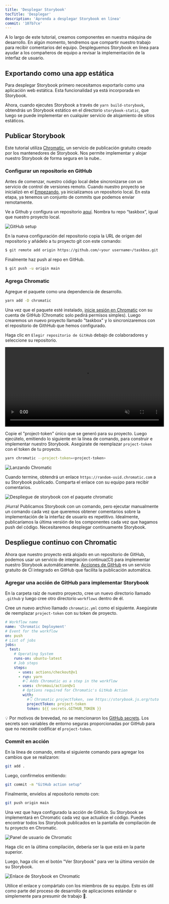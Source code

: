 ```yaml
---
title: 'Desplegar Storybook'
tocTitle: 'Desplegar'
description: 'Aprenda a desplegar Storybook en línea'
commit: '107b7ce'
---
```


A lo largo de este tutorial, creamos componentes en nuestra máquina de desarrollo. En algún momento, tendremos que compartir nuestro trabajo para recibir comentarios del equipo. Despleguemos Storybook en línea para ayudar a los compañeros de equipo a revisar la implementación de la interfaz de usuario.

## Exportando como una app estática

Para desplegar Storybook primero necesitamos exportarlo como una aplicación web estática. Esta funcionalidad ya está incorporada en Storybook.

Ahora, cuando ejecutes Storybook a través de `yarn build-storybook`, obtendrás un Storybook estático en el directorio `storybook-static`, que luego se puede implementar en cualquier servicio de alojamiento de sitios estáticos.

## Publicar Storybook

Este tutorial utiliza <a href="https://www.chromatic.com/">Chromatic</a>, un servicio de publicación gratuito creado por los mantenedores de Storybook. Nos permite implementar y alojar nuestro Storybook de forma segura en la nube..

### Configurar un repositorio en GitHub

Antes de comenzar, nuestro código local debe sincronizarse con un servicio de control de versiones remoto. Cuando nuestro proyecto se inicializó en el [Empezando](/intro-to-storybook/vue/es/get-started), ya inicializamos un repositorio local. En esta etapa, ya tenemos un conjunto de commits que podemos enviar remotamente.

Ve a Github y configura un repositorio [aquí](https://github.com/new). Nombra tu repo “taskbox”, igual que nuestro proyecto local.

![GitHub setup](/intro-to-storybook/github-create-taskbox.png)

En la nueva configuración del repositorio copia la URL de origen del repositorio y añádelo a tu proyecto git con este comando:

```bash
$ git remote add origin https://github.com/<your username>/taskbox.git
```

Finalmente haz push al repo en GitHub.

```bash
$ git push -u origin main
```

### Agrega Chromatic

Agregue el paquete como una dependencia de desarrollo.

```bash
yarn add -D chromatic
```

Una vez que el paquete esté instalado, [inicie sesión en Chromatic](https://www.chromatic.com/start) con su cuenta de GitHub (Chromatic solo pedirá permisos simples). Luego crearemos un nuevo proyecto llamado "taskbox" y lo sincronizaremos con el repositorio de GithHub que hemos configurado.

Haga clic en `Elegir repositorio de GitHub` debajo de colaboradores y seleccione su repositorio.

<video autoPlay muted playsInline loop style="width:520px; margin: 0 auto;">
  <source
    src="/intro-to-storybook/chromatic-setup-learnstorybook.mp4"
    type="video/mp4"
  />
</video>

Copie el "project-token" único que se generó para su proyecto. Luego ejecútelo, emitiendo lo siguiente en la línea de comando, para construir e implementar nuestro Storybook. Asegúrate de reemplazar `project-token` con el token de tu proyecto.

```bash
yarn chromatic --project-token=<project-token>
```

![Lanzando Chromatic](/intro-to-storybook/chromatic-manual-storybook-console-log.png)

Cuando termine, obtendrá un enlace `https://random-uuid.chromatic.com` a su Storybook publicado. Comparta el enlace con su equipo para recibir comentarios.

![Despliegue de storybook con el paquete chromatic](/intro-to-storybook/chromatic-manual-storybook-deploy-6-0.png)

¡Hurra! Publicamos Storybook con un comando, pero ejecutar manualmente un comando cada vez que queremos obtener comentarios sobre la implementación de la interfaz de usuario es repetitivo. Idealmente, publicaríamos la última versión de los componentes cada vez que hagamos push del código. Necesitaremos desplegar continuamente Storybook.

## Despliegue continuo con Chromatic

Ahora que nuestro proyecto está alojado en un repositorio de GitHub, podemos usar un servicio de integración continua(CI) para implementar nuestro Storybook automáticamente. [Acciones de GitHub](https://github.com/features/actions) es un servicio gratuito de CI integrado en GitHub que facilita la publicación automática.

### Agregar una acción de GitHub para implementar Storybook

En la carpeta raíz de nuestro proyecto, cree un nuevo directorio llamado `.github` y luego cree otro directorio `workflows` dentro de él.

Cree un nuevo archivo llamado `chromatic.yml` como el siguiente. Asegúrate de reemplazar `project-token` con su token de proyecto.

```yaml:title=.github/workflows/chromatic.yml
# Workflow name
name: 'Chromatic Deployment'
# Event for the workflow
on: push
# List of jobs
jobs:
  test:
    # Operating System
    runs-on: ubuntu-latest
    # Job steps
    steps:
      - uses: actions/checkout@v1
      - run: yarn
        #👇 Adds Chromatic as a step in the workflow
      - uses: chromaui/action@v1
        # Options required for Chromatic's GitHub Action
        with:
          #👇 Chromatic projectToken, see https://storybook.js.org/tutorials/intro-to-storybook/vue/es/deploy/ to obtain it
          projectToken: project-token
          token: ${{ secrets.GITHUB_TOKEN }}
```

<div class="aside"><p>💡 Por motivos de brevedad, no se mencionaron los <a href="https://help.github.com/en/actions/configuring-and-managing-workflows/creating-and-storing-encrypted-secrets">GitHub secrets</a>. Los secrets son variables de entorno seguras proporcionadas por GitHub para que no necesite codificar el <code>project-token</code>.</p></div>

### Commit en acción

En la línea de comando, emita el siguiente comando para agregar los cambios que se realizaron:

```bash
git add .
```

Luego, confírmelos emitiendo:

```bash
git commit -m "GitHub action setup"
```

Finalmente, envíelos al repositorio remoto con:

```bash
git push origin main
```

Una vez que haya configurado la acción de GitHub. Su Storybook se implementará en Chromatic cada vez que actualice el código. Puedes encontrar todos los Storybook publicados en la pantalla de compilación de tu proyecto en Chromatic.

![Panel de usuario de Chromatic](/intro-to-storybook/chromatic-user-dashboard.png)

Haga clic en la última compilación, debería ser la que está en la parte superior.

Luego, haga clic en el botón "Ver Storybook" para ver la última versión de su Storybook.

![Enlace de Storybook en Chromatic](/intro-to-storybook/chromatic-build-storybook-link.png)

Utilice el enlace y compártalo con los miembros de su equipo. Esto es útil como parte del proceso de desarrollo de aplicaciones estándar o simplemente para presumir de trabajo 💅.
